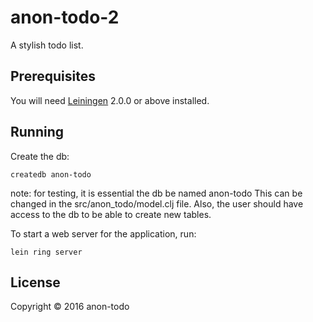 # anon-todo-2

A stylish todo list.

## Prerequisites

You will need [Leiningen][] 2.0.0 or above installed.

[leiningen]: https://github.com/technomancy/leiningen

## Running

Create the db:

    createdb anon-todo

note: for testing, it is essential the db be named anon-todo
This can be changed in the src/anon_todo/model.clj file.
Also, the user should have access to the db to be able to create new tables.

To start a web server for the application, run:

    lein ring server

## License

Copyright © 2016 anon-todo
